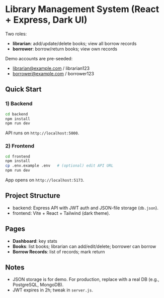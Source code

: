# Library Management System (React + Express, Dark UI)

Two roles:
- **librarian**: add/update/delete books; view all borrow records
- **borrower**: borrow/return books; view own records

Demo accounts are pre-seeded:
- librarian@example.com / librarian123
- borrower@example.com / borrower123

## Quick Start

### 1) Backend
```bash
cd backend
npm install
npm run dev
```
API runs on `http://localhost:5000`.

### 2) Frontend
```bash
cd frontend
npm install
cp .env.example .env   # (optional) edit API URL
npm run dev
```
App opens on `http://localhost:5173`.

## Project Structure
- backend: Express API with JWT auth and JSON-file storage (`db.json`).
- frontend: Vite + React + Tailwind (dark theme).

## Pages
- **Dashboard**: key stats
- **Books**: list books; librarian can add/edit/delete; borrower can borrow
- **Borrow Records**: list of records; mark return

## Notes
- JSON storage is for demo. For production, replace with a real DB (e.g., PostgreSQL, MongoDB).
- JWT expires in 2h; tweak in `server.js`.
